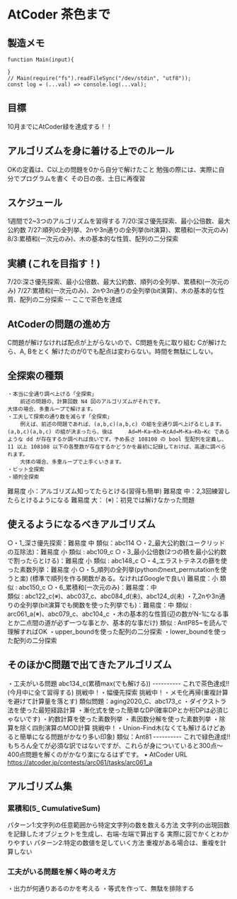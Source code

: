 # AtCoder 茶色まで
## 製造メモ
```
function Main(input){
	
}
// Main(require("fs").readFileSync("/dev/stdin", "utf8"));
const log = (...val) => console.log(...val);
```

## 目標
10月までにAtCoder緑を達成する！！

## アルゴリズムを身に着ける上でのルール
OKの定義は、C以上の問題を0から自分で解けたこと
勉強の際には、実際に自分でプログラムを書く
その日の夜、土日に再復習

## スケジュール
1週間で2~3つのアルゴリズムを習得する
7/20:深さ優先探索、最小公倍数、最大公約数
7/27:順列の全列挙、2nや3n通りの全列挙(bit演算)、累積和(一次元のみ)
8/3:累積和(一次元のみ)、木の基本的な性質、配列の二分探索
## 実績 (これを目指す！)
7/20:深さ優先探索、最小公倍数、最大公約数、順列の全列挙、累積和(一次元のみ)
7/27:累積和(一次元のみ)、2nや3n通りの全列挙(bit演算)、木の基本的な性質、配列の二分探索
-- ここで茶色を達成

## AtCoderの問題の進め方
C問題が解けなければ配点が上がらないので、C問題を先に取り組む
Cが解けたら、A, Bをとく
解けたのが0でも配点は変わらない。時間を無駄にしない。

## 全探索の種類
	・本当に全通り調べ上げる「全探索」
		前述の問題の、計算回数 N4 回のアルゴリズムがそれです。
	大体の場合、多重ループで解けます。
	・工夫して探索の通り数を減らす「全探索」
		例えば、前述の問題であれば、(a,b,c)(a,b,c) の組を全通り調べ上げるとします。(a,b,c)(a,b,c) の組が決まったら、後は 	Ad=M−Ka−Kb−KcAd=M−Ka−Kb−Kc であるような dd が存在するか調べれば良いです。予め長さ 108108 の bool 型配列を定義し、11 以上 108108 以下の各整数が存在するかどうかを最初に記録しておけば、高速に調べられます。
		大体の場合、多重ループで上手くいきます。
	・ビット全探索
	・順列全探索

難易度 小：アルゴリズム知ってたらとける(習得も簡単)
難易度 中：2,3回練習したらとけるようになる
難易度 大：
(※)：初見では解けなかった問題

## 使えるようになるべきアルゴリズム
○・1_深さ優先探索：難易度 中
	類似：abc114
○・2_最大公約数(ユークリッドの互除法)：難易度 小
	類似 : abc109_c
○・3_最小公倍数(2つの積を最小公約数で割ったらとける)：難易度 小
	類似 : abc148_c
○・4_エラストテネスの篩を使った素数列挙：難易度 小
○・5_順列の全列挙(pythonのnext_permutationを使うと楽) (標準で順列を作る関数がある。なければGoogleで良い) 難易度：小
	類似 : abc150_c
○・6_累積和(一次元のみ)：難易度：中  
	類似 : abc122_c(※)、abc037_c、abc084_d(未)、abc124_d(未)
・7_2nや3n通りの全列挙(bit演算でも関数を使った列挙でも)：難易度：中
	類似 : arc061_a(※)、abc079_c、abc104_c
・木の基本的な性質(辺の数がN-1になる事とか二点間の道が必ず一つな事とか、基本的な事だけ)
	類似 : AntP85~を読んで理解すればOK
・upper_boundを使った配列の二分探索
・lower_boundを使った配列の二分探索
## そのほかC問題で出てきたアルゴリズム
・工夫がいる問題
abc134_c(累積max(でも解ける))
---------- これで茶色達成‼︎ (今月中に全て習得する)
挑戦中！・幅優先探索
挑戦中！・メモ化再帰(重複計算を避けて計算量を落とす)
	類似問題：aging2020_C、abc173_c
・ダイクストラ法を使った最短経路計算
・漸化式を使った簡単なDP(確率DPとか桁DPは必須じゃないです)
・約数計算を使った素数列挙
・素因数分解を使った素数列挙
・除算を除く四則演算のMOD計算
挑戦中！・Union-Find木(なくても解けるけどあると簡単になる問題がかなり多い印象)
	類似：Ant81
---------- これで緑色達成‼︎
もちろん全てが必須な訳ではないですが、これらが身についていると300点〜400点問題を解くのがかなり楽になるはずです。
▪️ AtCoder URL
https://atcoder.jp/contests/arc061/tasks/arc061_a

## アルゴリズム集
### 累積和(5_ CumulativeSum)
パターン1:文字列の任意範囲から特定文字列の数を数える方法
	文字列の出現回数を記録したオブジェクトを生成し、右端-左端で算出する
	実際に図でかくとわかりやすい
パターン2:特定の数値を足していく方法
	重複がある場合は、重複を計算しない

### 工夫がいる問題を解く時の考え方
・出力が何通りあるのかを考える
・等式を作って、無駄を排除する